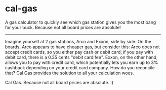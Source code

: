 # cal-gas
A gas calculator to quickly see which gas station gives you the most bang for your buck. Because not all board prices are absolute!

---
Imagine yourself at 2 gas stations, Arco and Exxon, side by side. On the boards, Arco appears to have cheaper gas, but consider this: Arco does not accept credit cards, so you  either pay cash or debit card; if you pay with debit card, there is a 0.35 cents "debit card fee". Exxon, on the other hand, allows you to pay with credit card, which potentially lets you earn up to 3% cashback depending on your credit card company. How do you reconcile that? Cal Gas provides the solution to all your calculation woes. 

Cal Gas. Because not all board prices are absolute. :)
